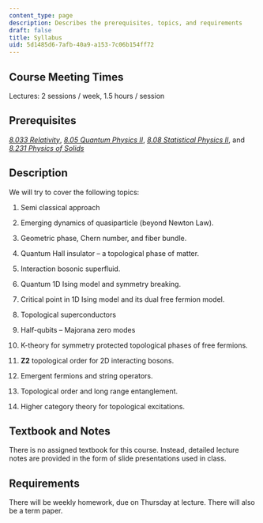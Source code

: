 ```yaml
---
content_type: page
description: Describes the prerequisites, topics, and requirements
draft: false
title: Syllabus
uid: 5d1485d6-7afb-40a9-a153-7c06b154ff72
---
```

## Course Meeting Times

Lectures: 2 sessions / week, 1.5 hours / session

## Prerequisites

[*8.033 Relativity*](https://ocw.mit.edu/courses/8-033-relativity-fall-2006/), [*8.05 Quantum Physics II*](https://ocw.mit.edu/courses/8-05-quantum-physics-ii-fall-2013/), [*8.08 Statistical Physics II*](https://ocw.mit.edu/courses/8-08-statistical-physics-ii-spring-2005/), and [*8.231 Physics of Solids*](https://ocw.mit.edu/courses/8-231-physics-of-solids-i-fall-2006/)

## Description

We will try to cover the following topics:

1) Semi classical approach

2) Emerging dynamics of quasiparticle (beyond Newton Law).

3) Geometric phase, Chern number, and fiber bundle.

4) Quantum Hall insulator – a topological phase of matter.

5) Interaction bosonic superfluid.

6) Quantum 1D Ising model and symmetry breaking.

7) Critical point in 1D Ising model and its dual free fermion model.

8) Topological superconductors

9) Half-qubits – Majorana zero modes

10) K-theory for symmetry protected topological phases of free fermions.

11) **Z2** topological order for 2D interacting bosons.

12) Emergent fermions and string operators.

13) Topological order and long range entanglement.

14) Higher category theory for topological excitations.

## Textbook and Notes

There is no assigned textbook for this course. Instead, detailed lecture notes are provided in the form of slide presentations used in class.

## Requirements

There will be weekly homework, due on Thursday at lecture. There will also be a term paper.